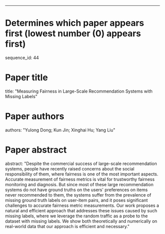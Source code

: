 --- 
# Determines which paper appears first (lowest number (0) appears first)
sequence_id: 44

# Paper title 
title: "Measuring Fairness in Large-Scale Recommendation Systems with Missing Labels"

# Paper authors 
authors: "Yulong Dong; Kun Jin; Xinghai Hu; Yang Liu"

# Paper abstract 
abstract: "Despite the commercial success of large-scale recommendation systems, people have recently raised concerns about the social responsibility of them, where fairness is one of the most important aspects. Accurate measurement of fairness metrics is vital for trustworthy fairness monitoring and diagnosis. But since most of these large recommendation systems do not have ground truths on the users' preferences on items never recommended to them, the systems suffer from the prevalence of missing ground truth labels on user-item pairs, and it poses significant challenges to accurate fairness metric measurements. Our work proposes a natural and efficient approach that addresses these issues caused by such missing labels, where we leverage the random traffic as a probe to the dataset with missing labels. We show both theoretically and numerically on real-world  data that our approach is efficient and necessary."

